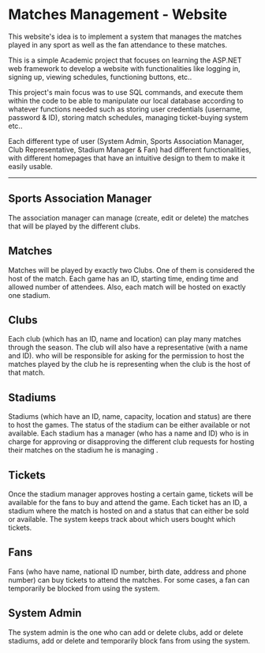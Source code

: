 # Matches Management - Website

This website's idea is to implement a system that manages the matches played in any sport as well as the fan attendance to these matches.

This is a simple Academic project that focuses on learning the ASP.NET web framework to develop a website with functionalities like logging in, signing up, viewing schedules, functioning buttons, etc..

This project's main focus was to use SQL commands, and execute them within the code to be able to manipulate our local database according to whatever functions needed such as storing user credentials (username, password & ID), storing match schedules, managing ticket-buying system etc..


Each different type of user (System Admin, Sports Association Manager, Club Representative, Stadium Manager & Fan) had different functionalities, with different homepages that have an intuitive design to them to make it easily usable.
<hr>

## Sports Association Manager
The association manager can manage (create, edit or delete) the
matches that will be played by the different clubs.
## Matches
Matches will be played by exactly two Clubs. One of them is considered the host of the match. Each
game has an ID, starting time, ending time and allowed number of attendees. Also, each match will be
hosted on exactly one stadium.
## Clubs
Each club (which has an ID, name and location) can play many matches through the season. The club
will also have a representative (with a name and ID). who will be responsible for asking for the permission
to host the matches played by the club he is representing when the club is the host of that match.
## Stadiums
Stadiums (which have an ID, name, capacity, location and status) are there to host the games. The status
of the stadium can be either available or not available. Each stadium has a manager (who has a name and
ID) who is in charge for approving or disapproving the different club requests for hosting their matches
on the stadium he is managing .
## Tickets
Once the stadium manager approves hosting a certain game, tickets will be available for the fans to buy
and attend the game. Each ticket has an ID, a stadium where the match is hosted on and a status that
can either be sold or available. The system keeps track about which users bought which tickets.

## Fans
Fans (who have name, national ID number, birth date, address and phone number) can buy tickets to
attend the matches. For some cases, a fan can temporarily be blocked from using the system.
## System Admin
The system admin is the one who can add or delete clubs, add or delete stadiums, add or delete and
temporarily block fans from using the system.